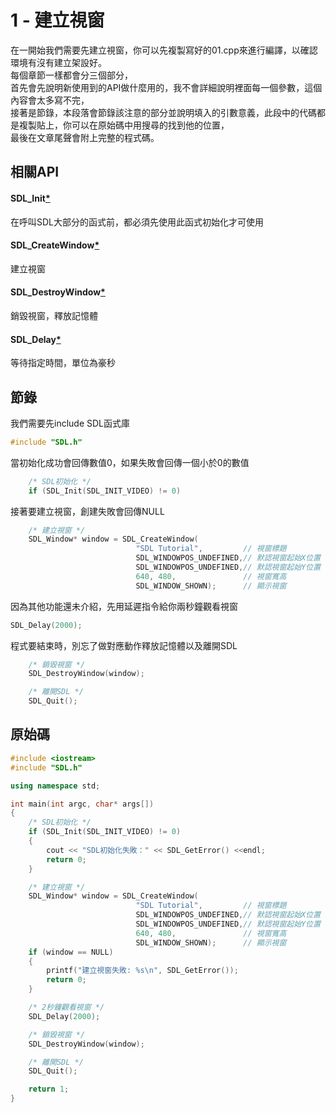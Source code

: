 # 1 - 建立視窗
在一開始我們需要先建立視窗，你可以先複製寫好的01.cpp來進行編譯，以確認環境有沒有建立架設好。  
每個章節一樣都會分三個部分，  
首先會先說明新使用到的API做什麼用的，我不會詳細說明裡面每一個參數，這個內容會太多寫不完，  
接著是節錄，本段落會節錄該注意的部分並說明填入的引數意義，此段中的代碼都是複製貼上，你可以在原始碼中用搜尋的找到他的位置，  
最後在文章尾聲會附上完整的程式碼。  


## 相關API
#### SDL_Init[\*](https://wiki.libsdl.org/SDL_Init)
在呼叫SDL大部分的函式前，都必須先使用此函式初始化才可使用
#### SDL_CreateWindow[\*](https://wiki.libsdl.org/SDL_CreateWindow)
建立視窗
#### SDL_DestroyWindow[\*](https://wiki.libsdl.org/SDL_DestroyWindow)
銷毀視窗，釋放記憶體
#### SDL_Delay[\*](https://wiki.libsdl.org/SDL_Delay)
等待指定時間，單位為豪秒


## 節錄
我們需要先include SDL函式庫
```C++
#include "SDL.h"
```

當初始化成功會回傳數值0，如果失敗會回傳一個小於0的數值
```C++
    /* SDL初始化 */
    if (SDL_Init(SDL_INIT_VIDEO) != 0)
```

接著要建立視窗，創建失敗會回傳NULL
```C++
    /* 建立視窗 */
    SDL_Window* window = SDL_CreateWindow(
                            "SDL Tutorial",         // 視窗標題
                            SDL_WINDOWPOS_UNDEFINED,// 默認視窗起始X位置
                            SDL_WINDOWPOS_UNDEFINED,// 默認視窗起始Y位置
                            640, 480,               // 視窗寬高
                            SDL_WINDOW_SHOWN);      // 顯示視窗
```

因為其他功能還未介紹，先用延遲指令給你兩秒鐘觀看視窗
```C++
SDL_Delay(2000);
```

程式要結束時，別忘了做對應動作釋放記憶體以及離開SDL
```C++
    /* 銷毀視窗 */
    SDL_DestroyWindow(window);

    /* 離開SDL */
    SDL_Quit();
```

## 原始碼
```C++
#include <iostream>
#include "SDL.h"

using namespace std;

int main(int argc, char* args[])
{
    /* SDL初始化 */
    if (SDL_Init(SDL_INIT_VIDEO) != 0)
    {
        cout << "SDL初始化失敗：" << SDL_GetError() <<endl;
        return 0;
    }

    /* 建立視窗 */
    SDL_Window* window = SDL_CreateWindow(
                            "SDL Tutorial",         // 視窗標題
                            SDL_WINDOWPOS_UNDEFINED,// 默認視窗起始X位置
                            SDL_WINDOWPOS_UNDEFINED,// 默認視窗起始Y位置
                            640, 480,               // 視窗寬高
                            SDL_WINDOW_SHOWN);      // 顯示視窗
    if (window == NULL)
    {
        printf("建立視窗失敗: %s\n", SDL_GetError());
        return 0;
    }

    /* 2秒鐘觀看視窗 */
    SDL_Delay(2000);

    /* 銷毀視窗 */
    SDL_DestroyWindow(window);

    /* 離開SDL */
    SDL_Quit();

    return 1;
}
```
